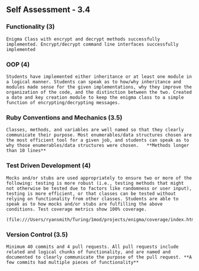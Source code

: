 ## Self Assessment - 3.4

### Functionality (3)
    Enigma Class with encrypt and decrypt methods successfully implemented. Encrypt/decrypt command line interfaces successfully implemented

### OOP (4)
    Students have implemented either inheritance or at least one module in a logical manner. Students can speak as to how/why inheritance and modules made sense for the given implementations, why they improve the organization of the code, and the distinction between the two. Created a date and key creation module to keep the enigma class to a simple function of encrypting/decrypting messages.

### Ruby Conventions and Mechanics (3.5)
    Classes, methods, and variables are well named so that they clearly communicate their purpose. Most enumerables/data structures chosen are the most efficient tool for a given job, and students can speak as to why those enumerables/data structures were chosen.   **Methods longer than 10 lines**

### Test Driven Development (4)
    Mocks and/or stubs are used appropriately to ensure two or more of the following: testing is more robust (i.e., testing methods that might not otherwise be tested due to factors like randomness or user input), testing is more efficient, or that classes can be tested without relying on functionality from other classes. Students are able to speak as to how mocks and/or stubs are fulfilling the above conditions. Test coverage metrics show 100% coverage.
      (file:///Users/ryansmith/Turing/1mod/projects/enigma/coverage/index.html#_AllFiles)

### Version Control (3.5)
    Minimum 40 commits and 4 pull requests. All pull requests include related and logical chunks of functionality, and are named and documented to clearly communicate the purpose of the pull request. **A few commits had multiple pieces of functionality**